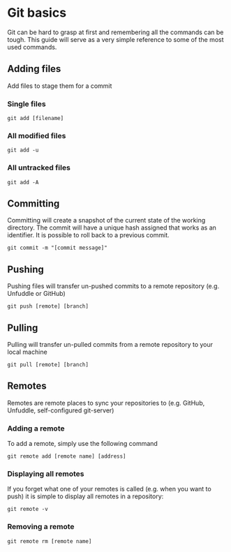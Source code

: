 # Git basics
Git can be hard to grasp at first and remembering all the commands can be tough. This guide will serve as a very simple reference to some of the most used commands.

## Adding files
Add files to stage them for a commit

### Single files
```
git add [filename]
```

### All modified files
```
git add -u
```

### All untracked files
```
git add -A
```

## Committing
Committing will create a snapshot of the current state of the working directory. The commit will have a unique hash assigned that works as an identifier. It is possible to roll back to a previous commit.

```
git commit -m "[commit message]"
```

## Pushing
Pushing files will transfer un-pushed commits to a remote repository (e.g. Unfuddle or GitHub)

```
git push [remote] [branch]
```

## Pulling
Pulling will transfer un-pulled commits from a remote repository to your local machine

```
git pull [remote] [branch]
```

## Remotes
Remotes are remote places to sync your repositories to (e.g. GitHub, Unfuddle, self-configured git-server)

### Adding a remote
To add a remote, simply use the following command

```
git remote add [remote name] [address]
```

### Displaying all remotes
If you forget what one of your remotes is called (e.g. when you want to push) it is simple to display all remotes in a repository:
```
git remote -v
```

### Removing a remote
```
git remote rm [remote name]
```

